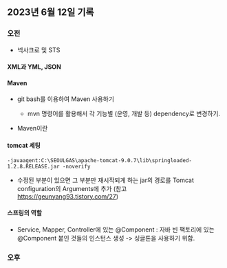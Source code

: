 ## 2023년 6월 12일 기록

### 오전

- 넥사크로 및 STS

#### XML과 YML, JSON


#### Maven
- git bash를 이용하여 Maven 사용하기
  - mvn 명령어를 활용해서 각 기능별 (운영, 개발 등) dependency로 변경하기.

- Maven이란
 


#### tomcat 세팅
```
-javaagent:C:\SEOULGAS\apache-tomcat-9.0.7\lib\springloaded-1.2.8.RELEASE.jar -noverify
```

- 수정된 부분이 있으면 그 부분만 재시작되게 하는 jar의 경로를 Tomcat configuration의 Arguments에 추가 (참고 https://geunyang93.tistory.com/27)


#### 스프링의 역할
- Service, Mapper, Controller에 있는 @Component
: 자바 빈 팩토리에 있는 @Component 붙인 것들의 인스턴스 생성 -> 싱글톤을 사용하기 위함.



### 오후
